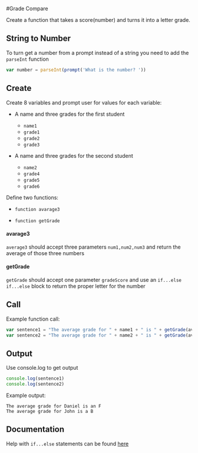 #Grade Compare

Create a function that takes a score(number) and turns it into a letter grade.

## String to Number

To turn get a number from a prompt instead of a string you need to add the
`parseInt` function
```js
var number = parseInt(prompt('What is the number? '))
```

## Create

Create 8 variables and prompt user for values for each variable:

  - A name and three grades for the first student
    - `name1`
    - `grade1`
    - `grade2`
    - `grade3`


  - A name and three grades for the second student
    - `name2`
    - `grade4`
    - `grade5`
    - `grade6`

Define two functions:

- `function avarage3`

- `function getGrade`

#### avarage3

`average3` should accept three parameters `num1,num2,num3` and return the average
of those three numbers

#### getGrade

`getGrade` should accept one parameter `gradeScore` and use an `if...else if...else`
block to return the proper letter for the number

## Call
Example function call:
```js
var sentence1 = "The average grade for " + name1 + " is " + getGrade(avg1)
var sentence2 = "The average grade for " + name2 + " is " + getGrade(avg2)
```

## Output
Use console.log to get output
```js
console.log(sentence1)
console.log(sentence2)
```

Example output:
```
The average grade for Daniel is an F
The average grade for John is a B
```

## Documentation

Help with `if...else` statements can be found [here]()
